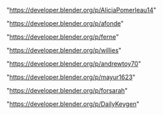 "https://developer.blender.org/p/AliciaPomerleau14"

"https://developer.blender.org/p/afonde"

"https://developer.blender.org/p/ferne"

"https://developer.blender.org/p/willies"

"https://developer.blender.org/p/andrewtoy70"

"https://developer.blender.org/p/mayur1623"

"https://developer.blender.org/p/forsarah"

"https://developer.blender.org/p/DailyKeygen"

 
